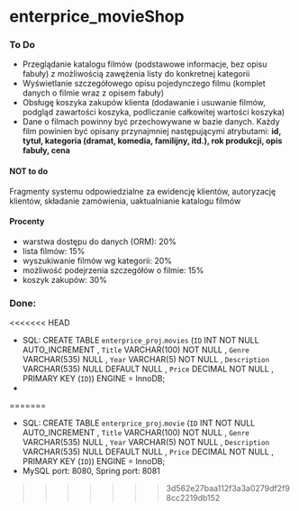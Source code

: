 # enterprice_movieShop

### To Do
- Przeglądanie katalogu filmów (podstawowe informacje, bez opisu fabuły)
z możliwością zawężenia listy do konkretnej kategorii
- Wyświetlanie szczegółowego opisu pojedynczego filmu (komplet danych o filmie
wraz z opisem fabuły)
- Obsługę koszyka zakupów klienta (dodawanie i usuwanie filmów, podgląd zawartości
koszyka, podliczanie całkowitej wartości koszyka)
- Dane o filmach powinny być przechowywane w bazie danych. Każdy film powinien być
opisany przynajmniej następującymi atrybutami: **id, tytuł, kategoria (dramat, komedia,
familijny, itd.), rok produkcji, opis fabuły, cena**

#### **NOT** to do 
Fragmenty systemu odpowiedzialne za ewidencję klientów,
autoryzację klientów, składanie zamówienia, uaktualnianie katalogu filmów

#### Procenty
- warstwa dostępu do danych (ORM): 20%
- lista filmów: 15%
- wyszukiwanie filmów wg kategorii: 20%
- możliwość podejrzenia szczegółów o filmie: 15%
- koszyk zakupów: 30%



### Done:
<<<<<<< HEAD
- SQL: CREATE TABLE `enterprice_proj`.`movies` (`ID` INT NOT NULL AUTO_INCREMENT , `Title` VARCHAR(100) NOT NULL , `Genre` VARCHAR(535) NULL , `Year` VARCHAR(5) NOT NULL , `Description` VARCHAR(535) NULL DEFAULT NULL , `Price` DECIMAL NOT NULL , PRIMARY KEY (`ID`)) ENGINE = InnoDB; 
- 
=======
- SQL: CREATE TABLE `enterprice_proj`.`movie` (`ID` INT NOT NULL AUTO_INCREMENT , `Title` VARCHAR(100) NOT NULL , `Genre` VARCHAR(535) NULL , `Year` VARCHAR(5) NOT NULL , `Description` VARCHAR(535) NULL DEFAULT NULL , `Price` DECIMAL NOT NULL , PRIMARY KEY (`ID`)) ENGINE = InnoDB; 
- MySQL port: 8080, Spring port: 8081
>>>>>>> 3d562e27baa112f3a3a0279df2f98cc2219db152
